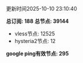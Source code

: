 更新时间2025-10-10 23:10:40

**总订阅: 188**
**总节点: 39144**
- vless节点: 12525
- hysteria2节点: 12

**google ping有效节点: 295**
